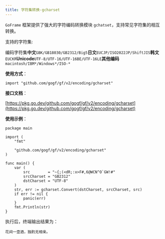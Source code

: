 ```yaml
---
title: 字符集转换-gcharset
---
```


`GoFrame` 框架提供了强大的字符编码转换模块 `gchatset`，支持常见字符集的相互转换。

支持的字符集:

编码字符集**中文**`GBK/GB18030/GB2312/Big5`**日文**`EUCJP/ISO2022JP/ShiftJIS`**韩文**`EUCKR`**Unicode**`UTF-8/UTF-16/UTF-16BE/UTF-16LE`**其他编码**`macintosh/IBM*/Windows*/ISO-*`

**使用方式**：

```
import "github.com/gogf/gf/v2/encoding/gcharset"
```

**接口文档**：

[https://pkg.go.dev/github.com/gogf/gf/v2/encoding/gcharset](https://pkg.go.dev/github.com/gogf/gf/v2/encoding/gcharset)

**使用示例**：

```
package main

import (
	"fmt"

	"github.com/gogf/gf/v2/encoding/gcharset"
)

func main() {
	var (
		src        = "~{;(<dR;:x>F#,6@WCN^O`GW!#"
		srcCharset = "GB2312"
		dstCharset = "UTF-8"
	)
	str, err := gcharset.Convert(dstCharset, srcCharset, src)
	if err != nil {
		panic(err)
	}
	fmt.Println(str)
}
```

执行后，终端输出结果为：

```
花间一壶酒，独酌无相亲。
```